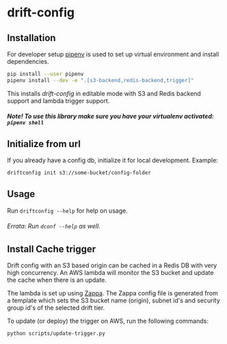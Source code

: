 # drift-config

## Installation
For developer setup [pipenv](https://docs.pipenv.org/) is used to set up virtual environment and install dependencies.

```bash
pip install --user pipenv
pipenv install --dev -e ".[s3-backend,redis-backend,trigger]"
```
This installs *drift-config* in editable mode with S3 and Redis backend support and lambda trigger support.

##### Note! To use this library make sure you have your virtualenv activated: `pipenv shell`


## Initialize from url

If you already have a config db, initialize it for local development. Example:

```bash
driftconfig init s3://some-bucket/config-folder
```

## Usage

Run `driftconfig --help` for help on usage.

###### Errata: Run `dconf --help` as well.

## Install Cache trigger
Drift config with an S3 based origin can be cached in a Redis DB with very high concurrency. An AWS lambda will monitor the S3 bucket and update the cache when there is an update.

The lambda is set up using [Zappa](https://github.com/Miserlou/Zappa). The Zappa config file is generated from a template which sets the S3 bucket name (origin), subnet id's and security group id's of the selected drift tier.


To update (or deploy) the trigger on AWS, run the following commands:

```bash
python scripts/update-trigger.py
```



